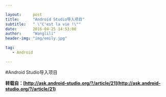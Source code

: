 ```yaml
---    

layout:     post
title:      "Android Studio导入项目" 
subtitle:   " \"C'est la vie !\""
date:       2016-04-25 14:53:00
author:     "Wanglili"
header-img: "img/emily.jpg"

tag:
   - Android     

---   
```



#Android Studio导入项目     


**转载自：[http://ask.android-studio.org/?/article/21](http://ask.android-studio.org/?/article/21)**     















